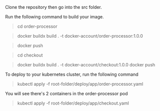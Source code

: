 
Clone the repository then go into the src folder.

Run the following command to build your image. 

>cd order-processor

>docker buildx build . -t  docker-account/order-processor:1.0.0

>docker push

>cd checkout

>docker buildx build . -t  docker-account/checkout:1.0.0
>docker push


To deploy to your kubernetes cluster, run the following command

>kubectl apply -f root-folder/deploy/app/order-processor.yaml

You will see there's 2 containers in the order-processor pod

>kubectl apply -f root-folder/deploy/app/checkout.yaml
